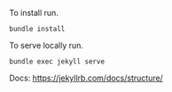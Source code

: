 To install run.
```
bundle install
```

To serve locally run.
```
bundle exec jekyll serve
```

Docs:
https://jekyllrb.com/docs/structure/
